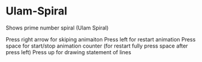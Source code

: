 # Ulam-Spiral
Shows prime number spiral (Ulam Spiral)

Press right arrow for skiping animaiton
Press left for restart animation
Press space for start/stop animation counter (for restart fully press space after press left)
Press up for drawing statement of lines
